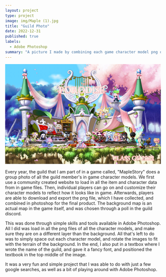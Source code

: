 ```yaml
---
layout: project
type: project
image: img/Maple (1).jpg
title: "Guild Photo"
date: 2022-12-31
published: true
labels:
  - Adobe Photoshop
summary: "A picture I made by combining each game character model png onto a background map of the game in photoshop."
---
```

<img src= "../img/porodise22.jpg"> 

Every year, the guild that I am part of in a game called, "MapleStory" does a group photo of all the guild member's in game character models. We first use a community created website to load in all the item and character data from in game files. Then, individual players can go on and customize their character models to reflect how it looks like in game. Afterwards, players are able to download and export the png file, which I have collected, and combined in photoshop for the final product. The background map is an actual map in the game itself, and was chosen through a poll in the guild discord. 

This was done through simple skills and tools available in Adobe Photoshop. All I did was load in all the png files of all the character models, and make sure they are on a different layer than the background. All that's left to do was to simply space out each character model, and rotate the images to fit with the terrain of the background. In the end, I also put in a textbox where I wrote the name of the guild, and gave it a fancy font, and positioned the textbook in the top middle of the image. 

It was a very fun and simple project that I was able to do with just a few google searches, as well as a bit of playing around with Adobe Photoshop. 
